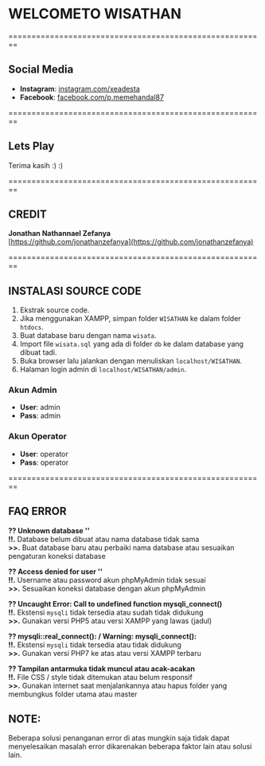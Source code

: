 # WELCOMETO WISATHAN

========================================================

## Social Media
- **Instagram**: [instagram.com/xeadesta](https://instagram.com/xeadesta)
- **Facebook**: [facebook.com/p.memehandal87](https://facebook.com/p.memehandal87)

========================================================

## Lets Play

Terima kasih :) :)

========================================================

## CREDIT
**Jonathan Nathannael Zefanya**  
[https://github.com/jonathanzefanya](https://github.com/jonathanzefanya)

========================================================

## INSTALASI SOURCE CODE

1. Ekstrak source code.
2. Jika menggunakan XAMPP, simpan folder `WISATHAN` ke dalam folder `htdocs`.
3. Buat database baru dengan nama `wisata`.
4. Import file `wisata.sql` yang ada di folder `db` ke dalam database yang dibuat tadi.
5. Buka browser lalu jalankan dengan menuliskan `localhost/WISATHAN`.
6. Halaman login admin di `localhost/WISATHAN/admin`.

### Akun Admin
- **User**: admin
- **Pass**: admin

### Akun Operator
- **User**: operator
- **Pass**: operator

========================================================

## FAQ ERROR

**?? Unknown database ''**  
**!!.** Database belum dibuat atau nama database tidak sama  
**>>.** Buat database baru atau perbaiki nama database atau sesuaikan pengaturan koneksi database

**?? Access denied for user ''**  
**!!.** Username atau password akun phpMyAdmin tidak sesuai  
**>>.** Sesuaikan koneksi database dengan akun phpMyAdmin

**?? Uncaught Error: Call to undefined function mysqli_connect()**  
**!!.** Ekstensi `mysqli` tidak tersedia atau sudah tidak didukung  
**>>.** Gunakan versi PHP5 atau versi XAMPP yang lawas (jadul)

**?? mysqli::real_connect(): / Warning: mysqli_connect():**  
**!!.** Ekstensi `mysqli` tidak tersedia atau tidak didukung  
**>>.** Gunakan versi PHP7 ke atas atau versi XAMPP terbaru

**?? Tampilan antarmuka tidak muncul atau acak-acakan**  
**!!.** File CSS / style tidak ditemukan atau belum responsif  
**>>.** Gunakan internet saat menjalankannya atau hapus folder yang membungkus folder utama atau master

## NOTE:
Beberapa solusi penanganan error di atas mungkin saja tidak dapat menyelesaikan masalah error dikarenakan beberapa faktor lain atau solusi lain.